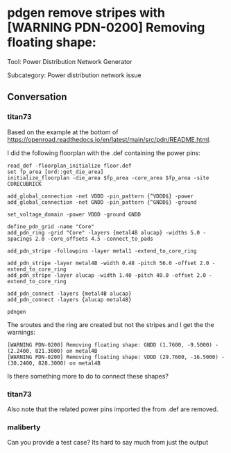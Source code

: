 # pdgen remove stripes with [WARNING PDN-0200] Removing floating shape:

Tool: Power Distribution Network Generator

Subcategory: Power distribution network issue

## Conversation

### titan73
Based on the example at the bottom of https://openroad.readthedocs.io/en/latest/main/src/pdn/README.html.

I did the following floorplan with the .def containing the power pins:

    read_def -floorplan_initialize floor.def
    set fp_area [ord::get_die_area]
    initialize_floorplan -die_area $fp_area -core_area $fp_area -site CORECUBRICK

    add_global_connection -net VDDD -pin_pattern {^VDDD$} -power
    add_global_connection -net GNDD -pin_pattern {^GNDD$} -ground

    set_voltage_domain -power VDDD -ground GNDD

    define_pdn_grid -name "Core"
    add_pdn_ring -grid "Core" -layers {metal4B alucap} -widths 5.0 -spacings 2.0 -core_offsets 4.5 -connect_to_pads

    add_pdn_stripe -followpins -layer metal1 -extend_to_core_ring

    add_pdn_stripe -layer metal4B -width 0.48 -pitch 56.0 -offset 2.0 -extend_to_core_ring
    add_pdn_stripe -layer alucap -width 1.40 -pitch 40.0 -offset 2.0 -extend_to_core_ring

    add_pdn_connect -layers {metal4B alucap}
    add_pdn_connect -layers {alucap metal4B}

    pdngen

The sroutes and the ring are created but not the stripes and I get the the warnings:

    [WARNING PDN-0200] Removing floating shape: GNDD (1.7600, -9.5000) - (2.2400, 821.3000) on metal4B
    [WARNING PDN-0200] Removing floating shape: VDDD (29.7600, -16.5000) - (30.2400, 828.3000) on metal4B

Is there something more to do to connect these shapes?

### titan73
Also note that the related power pins imported the from .def are removed.

### maliberty
Can you provide a test case?  Its hard to say much from just the output

